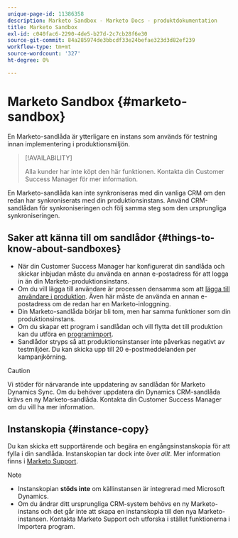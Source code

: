 ```yaml
---
unique-page-id: 11386358
description: Marketo Sandbox - Marketo Docs - produktdokumentation
title: Marketo Sandbox
exl-id: c040fac6-2290-4de5-b27d-2c7cb28f6e30
source-git-commit: 84a285974de3bbcdf33e24befae323d3d82ef239
workflow-type: tm+mt
source-wordcount: '327'
ht-degree: 0%

---
```


# Marketo Sandbox {#marketo-sandbox}

En Marketo-sandlåda är ytterligare en instans som används för testning innan implementering i produktionsmiljön.

>[!AVAILABILITY]
>
>Alla kunder har inte köpt den här funktionen. Kontakta din Customer Success Manager för mer information.

En Marketo-sandlåda kan inte synkroniseras med din vanliga CRM om den redan har synkroniserats med din produktionsinstans. Använd CRM-sandlådan för synkroniseringen och följ samma steg som den ursprungliga synkroniseringen.

## Saker att känna till om sandlådor {#things-to-know-about-sandboxes}

* När din Customer Success Manager har konfigurerat din sandlåda och skickar inbjudan måste du använda en annan e-postadress för att logga in än din Marketo-produktionsinstans.
* Om du vill lägga till användare är processen densamma som att [lägga till användare i produktion](/help/marketo/product-docs/administration/users-and-roles/managing-marketo-users.md#create-users). Även här måste de använda en annan e-postadress om de redan har en Marketo-inloggning.
* Din Marketo-sandlåda börjar bli tom, men har samma funktioner som din produktionsinstans.
* Om du skapar ett program i sandlådan och vill flytta det till produktion kan du utföra en [programimport](/help/marketo/product-docs/core-marketo-concepts/programs/working-with-programs/import-a-program.md).
* Sandlådor stryps så att produktionsinstanser inte påverkas negativt av testmiljöer. Du kan skicka upp till 20 e-postmeddelanden per kampanjkörning.

>[!CAUTION]
>
>Vi stöder för närvarande inte uppdatering av sandlådan för Marketo Dynamics Sync. Om du behöver uppdatera din Dynamics CRM-sandlåda krävs en ny Marketo-sandlåda. Kontakta din Customer Success Manager om du vill ha mer information.

## Instanskopia {#instance-copy}

Du kan skicka ett supportärende och begära en engångsinstanskopia för att fylla i din sandlåda. Instanskopian tar dock inte över _allt_. Mer information finns i [Marketo Support](https://nation.marketo.com/t5/Support/ct-p/Support).

>[!NOTE]
>
>* Instanskopian **stöds inte** om källinstansen är integrerad med Microsoft Dynamics.
>* Om du ändrar ditt ursprungliga CRM-system behövs en ny Marketo-instans och det går inte att skapa en instanskopia till den nya Marketo-instansen. Kontakta Marketo Support och utforska i stället funktionerna i Importera program.


